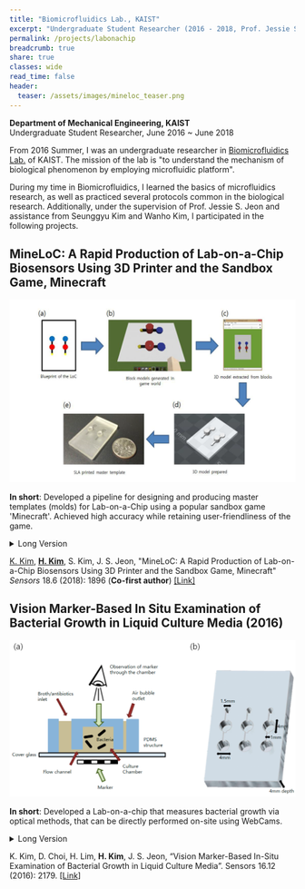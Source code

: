 ```yaml
---
title: "Biomicrofluidics Lab., KAIST"
excerpt: "Undergraduate Student Researcher (2016 - 2018, Prof. Jessie S. Jeon)"
permalink: /projects/labonachip
breadcrumb: true
share: true
classes: wide
read_time: false
header:
  teaser: /assets/images/mineloc_teaser.png
---
```

**Department of Mechanical Engineering, KAIST**  
Undergraduate Student Researcher, June 2016 ~ June 2018

From 2016 Summer, I was an undergraduate researcher in [Biomicrofluidics Lab.](jeon.kaist.ac.kr) of KAIST. The mission of the lab is "to understand the mechanism of biological phenomenon by employing microfluidic platform".

During my time in Biomicrofluidics, I learned the basics of microfluidics research, as well as practiced several protocols common in the biological research. Additionally, under the supervision of Prof. Jessie S. Jeon and assistance from Seunggyu Kim and Wanho Kim, I participated in the following projects. 

## MineLoC: A Rapid Production of Lab-on-a-Chip Biosensors Using 3D Printer and the Sandbox Game, Minecraft ##
![MineLoC Schematic Diagram](/assets/images/mineloc_header.png)

**In short**: Developed a pipeline for designing and producing master templates (molds) for Lab-on-a-Chip using a popular sandbox game 'Minecraft'. Achieved high accuracy while retaining user-friendliness of the game. 

<details><summary>Long Version</summary>
<p>
Here, MineLoC is described as a pipeline developed to generate 3D printable models of master templates for Lab-on-a-Chip (LoC) by using a popular multi-player sandbox game “Minecraft”. The user can draw a simple diagram describing the channels and chambers of the Lab-on-a-Chip devices with pre-registered color codes which indicate the height of the generated structure. MineLoC converts the diagram into large chunks of blocks (equal sized cube units composing every object in the game) in the game world. The user and co-workers can simultaneously access the game and edit, modify, or review, which is a feature not generally supported by conventional design software. Once the review is complete, the resultant structure can be exported into a stereolithography (STL) file which can be used in additive manufacturing. Then, the Lab-on-a-Chip device can be fabricated by the standard protocol to produce a Lab-on-a-Chip. The simple polydimethylsiloxane (PDMS) device for the bacterial growth measurement used in the previous research was copied by the proposed method. The error calculation by a 3D model comparison showed an accuracy of 86%. It is anticipated that this work will facilitate more use of 3D printer-based Lab-on-a-Chip fabrication, which greatly lowers the entry barrier in the field of Lab-on-a-Chip research
</p>
</details>


<u>K. Kim</u>, **<u>H. Kim</u>**, S. Kim, J. S. Jeon, "MineLoC: A Rapid Production of Lab-on-a-Chip Biosensors Using 3D Printer and the Sandbox Game, Minecraft" *Sensors* 18.6 (2018): 1896
(**Co-first author**) [[Link]](http://www.mdpi.com/1424-8220/18/6/1896)

## Vision Marker-Based In Situ Examination of Bacterial Growth in Liquid Culture Media (2016)  ##

![Schematic drawing of the designed polydimethylsiloxane (PDMS) devices.](/assets/images/visionmarker-1.png)

**In short**: Developed a Lab-on-a-chip that measures bacterial growth via optical methods, that can be directly performed on-site using WebCams.  
<details><summary>Long Version</summary>
<p>
The detection of bacterial growth in liquid media is an essential process in determining antibiotic susceptibility or the level of bacterial presence for clinical or research purposes. We have developed a system, which enables simplified and automated detection using a camera and a striped pattern marker. The quantification of bacterial growth is possible as the bacterial growth in the culturing vessel blurs the marker image, which is placed on the back of the vessel, and the blurring results in a decrease in the high-frequency spectrum region of the marker image. The experiment results show that the FFT (fast Fourier transform)-based growth detection method is robust to the variations in the type of bacterial carrier and vessels ranging from the culture tubes to the microfluidic devices. Moreover, the automated incubator and image acquisition system are developed to be used as a comprehensive in situ detection system. We expect that this result can be applied in the automation of biological experiments, such as the Antibiotics Susceptibility Test or toxicity measurement. Furthermore, the simple framework of the proposed growth measurement method may be further utilized as an effective and convenient method for building point-of-care devices for developing countries.
</p>
</details>


K. Kim, D. Choi, H. Lim, **H. Kim**, J. S. Jeon, “Vision Marker-Based In-Situ Examination of Bacterial Growth in Liquid Culture Media”. Sensors 16.12 (2016): 2179. [[Link]](http://www.mdpi.com/1424-8220/16/12/2179)

